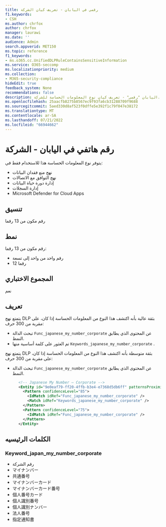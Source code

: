 ```yaml
---
title: رقمي في اليابان - تعريف كيان الشركة
f1.keywords:
- CSH
ms.author: chrfox
author: chrfox
manager: laurawi
ms.date: ''
audience: Admin
search.appverid: MET150
ms.topic: reference
f1_keywords:
- ms.o365.cc.UnifiedDLPRuleContainsSensitiveInformation
ms.service: O365-seccomp
ms.localizationpriority: medium
ms.collection:
- M365-security-compliance
hideEdit: true
feedback_system: None
recommendations: false
description: اليابان "رقمي" - تعريف كيان نوع المعلومات الحساسة للشركة.
ms.openlocfilehash: 25aacfb8275b8567ec9f93fa6cb31288709f9688
ms.sourcegitcommit: 5aed330d8af523f0dffe5e392f1c79f047e38172
ms.translationtype: MT
ms.contentlocale: ar-SA
ms.lasthandoff: 07/21/2022
ms.locfileid: "66944662"
---
```

# <a name="japan-my-number---corporate"></a>رقم هاتفي في اليابان - الشركة

يتوفر نوع المعلومات الحساسة هذا للاستخدام فقط في:

- نهج منع فقدان البيانات
- نهج التوافق مع الاتصالات
- إدارة دورة حياة البيانات
- إدارة السجلات
- Microsoft Defender for Cloud Apps

## <a name="format"></a>تنسيق

رقم مكون من 13 رقما

## <a name="pattern"></a>نمط

رقم مكون من 13 رقما:

- رقم واحد من واحد إلى تسعة
- 12 رقما

## <a name="checksum"></a>المجموع الاختباري

نعم

## <a name="definition"></a>تعريف

يتمتع نهج DLP بثقة عالية بأنه اكتشف هذا النوع من المعلومات الحساسة إذا كان، على مقربة من 300 حرف:

- تبحث الدالة `Func_japanese_my_number_corporate` عن المحتوى الذي يطابق النمط.
- تم العثور على كلمة أساسية منها `Keywords_japanese_my_number_corporate` .

يتمتع نهج DLP بثقة متوسطة بأنه اكتشف هذا النوع من المعلومات الحساسة إذا كان، على مقربة من 300 حرف:

- تبحث الدالة `Func_japanese_my_number_corporate` عن المحتوى الذي يطابق النمط.

```xml
      <!-- Japanese My Number – Corporate -->
      <Entity id="9e0eaf79-ff20-4ffb-b3e4-e7368d5db6ff" patternsProximity="300" recommendedConfidence="85">
        <Pattern confidenceLevel="85">
          <IdMatch idRef="Func_japanese_my_number_corporate" />
          <Match idRef="Keywords_japanese_my_number_corporate" />
        </Pattern>
        <Pattern confidenceLevel="75">
          <IdMatch idRef="Func_japanese_my_number_corporate" />
        </Pattern>
      </Entity>
```

## <a name="keywords"></a>الكلمات الرئيسيه

### <a name="keyword_japan_my_number_corporate"></a>Keyword_japan_my_number_corporate

- رقم الشركة
- マイナンバー
- 共通番号
- マイナンバーカード
- マイナンバーカード番号
- 個人番号カード
- 個人識別番号
- 個人識別ナンバー
- 法人番号
- 指定通知書